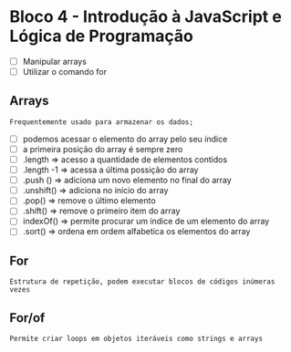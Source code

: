 # Bloco 4 - Introdução à JavaScript e Lógica de Programação 

- [ ] Manipular arrays 
- [ ] Utilizar o comando for

## Arrays 
    Frequentemente usado para armazenar os dados;

- [ ] podemos acessar o elemento do array pelo seu índice
- [ ] a primeira posição do array é sempre zero 
- [ ] .length => acesso a quantidade de elementos contidos 
- [ ] .length -1 => acessa a última possição do array
- [ ] .push () => adiciona um novo elemento no final do array
- [ ] .unshift() => adiciona no início do array
- [ ] .pop() => remove o último elemento 
- [ ] .shift() => remove o primeiro item do array 
- [ ] indexOf() => permite procurar um índice de um elemento do array
- [ ] .sort() => ordena em ordem alfabetica os elementos do array

## For 
    Estrutura de repetição, podem executar blocos de códigos inúmeras vezes

## For/of
    Permite criar loops em objetos iteráveis como strings e arrays
